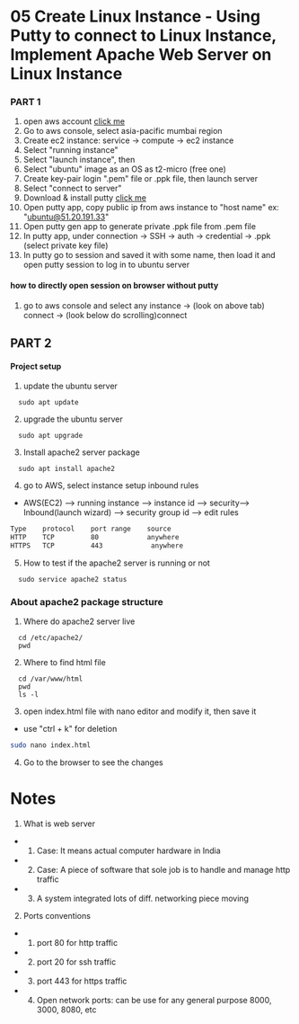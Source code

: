 # 05 Create Linux Instance - Using Putty to connect to Linux Instance, Implement Apache Web Server on Linux Instance

### PART 1

1. open aws account [click me](https://cloudwithjoy.signin.aws.amazon.com/console)
1. Go to aws console, select asia-pacific mumbai region
1. Create ec2 instance: service -> compute -> ec2 instance
1. Select "running instance"
1. Select "launch instance", then
1. Select "ubuntu" image as an OS as t2-micro (free one)
1. Create key-pair login ".pem" file or .ppk file, then launch server
1. Select "connect to server"
1. Download & install putty [click me](https://www.chiark.greenend.org.uk/~sgtatham/putty/latest.html)
1. Open putty app, copy public ip from aws instance to "host name" ex: "ubuntu@51.20.191.33"
1. Open putty gen app to generate private .ppk file from .pem file
1. In putty app, under connection -> SSH -> auth -> credential -> .ppk (select private key file)
1. In putty go to session and saved it with some name, then load it and open putty session to log in to ubuntu server

#### how to directly open session on browser without putty

1.  go to aws console and select any instance -> (look on above tab) connect -> (look below do scrolling)connect

## PART 2

#### Project setup

1. update the ubuntu server

```
  sudo apt update
```

2. upgrade the ubuntu server

```
  sudo apt upgrade
```

3. Install apache2 server package

```
  sudo apt install apache2
```

4. go to AWS, select instance setup inbound rules

- AWS(EC2) --> running instance --> instance id --> security--> Inbound(launch wizard) --> security group id --> edit rules

```sh
Type    protocol    port range    source
HTTP    TCP         80            anywhere
HTTPS   TCP         443            anywhere
```

5. How to test if the apache2 server is running or not

```
  sudo service apache2 status
```

### About apache2 package structure

1. Where do apache2 server live

```
  cd /etc/apache2/
  pwd
```

2. Where to find html file

```
  cd /var/www/html
  pwd
  ls -l
```

3. open index.html file with nano editor and modify it, then save it

- use "ctrl + k" for deletion

```sh
sudo nano index.html
```

4. Go to the browser to see the changes

# Notes

1. What is web server

- 1. Case: It means actual computer hardware in India
- 2. Case: A piece of software that sole job is to handle and manage http traffic
- 3. A system integrated lots of diff. networking piece moving

2. Ports conventions

- 1. port 80 for http traffic
- 2. port 20 for ssh traffic
- 3. port 443 for https traffic
- 4. Open network ports: can be use for any general purpose 8000, 3000, 8080, etc
